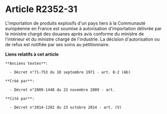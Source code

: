 # Article R2352-31

L'importation de produits explosifs d'un pays tiers à la Communauté européenne en France est soumise à autorisation
d'importation délivrée par le ministre chargé des douanes après avis conforme du ministre de l'intérieur et du ministre
chargé de l'industrie. La décision d'autorisation ou de refus est notifiée par ses soins au pétitionnaire.

**Liens relatifs à cet article**

	**Anciens textes**:

	  - Décret n°71-753 du 10 septembre 1971 - art. 8-2 (Ab)

	**Créé par**:

	  - Décret n°2009-1440 du 23 novembre 2009 - art.

	**Cité par**:

	  - Décret n°2014-1282 du 23 octobre 2014 - art. (V)
